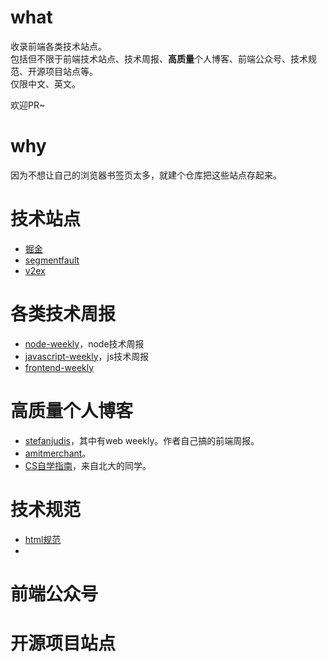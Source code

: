 # what

收录前端各类技术站点。  
包括但不限于前端技术站点、技术周报、**高质量**个人博客、前端公众号、技术规范、开源项目站点等。  
仅限中文、英文。

欢迎PR~

# why

因为不想让自己的浏览器书签页太多，就建个仓库把这些站点存起来。

# 技术站点

- [掘金](https://juejin.cn/)
- [segmentfault](https://segmentfault.com/)
- [v2ex](https://www.v2ex.com/)

# 各类技术周报

- [node-weekly](https://nodeweekly.com/)，node技术周报
- [javascript-weekly](https://javascriptweekly.com/)，js技术周报
- [frontend-weekly](https://frontender-ua.medium.com/)

# 高质量个人博客

- [stefanjudis](https://www.stefanjudis.com/)，其中有web weekly。作者自己搞的前端周报。
- [amitmerchant](https://www.amitmerchant.com/posts/javascript/)。
- [CS自学指南](https://csdiy.wiki/)，来自北大的同学。

# 技术规范

- [html规范](https://html.spec.whatwg.org/)
- 

# 前端公众号

# 开源项目站点

